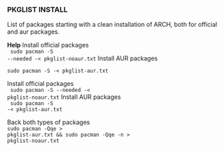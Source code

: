 <h3>PKGLIST INSTALL</h3>
List of packages starting with a clean installation of ARCH, both for official and aur packages.<br>

<b>Help</b> 
Install official packages <br>
<code> sudo pacman -S --needed -< pkglist-noaur.txt</code>
Install AUR packages<br>
<code> sudo pacman -S -< pkglist-aur.txt</code><br>

Install official packages<br>
<code> sudo pacman -S --needed -< pkglist-noaur.txt</code>
Install AUR packages<br>
<code> sudo pacman -S -< pkglist-aur.txt</code>

Back both types of packages<br>
<code>sudo pacman -Qqe > pkglist-aur.txt && sudo pacman -Qqe -n > pkglist-noaur.txt</code>



